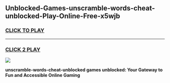 
## Unblocked-Games-unscramble-words-cheat-unblocked-Play-Online-Free-x5wjb
<h3>
<a href="https://premium76.site?title=unscramble-words-cheat-unblocked&ref=26A">CLICK TO PLAY</a></h3>
<hr>

<h3>
<a href="https://premium76.site?title=unscramble-words-cheat-unblocked&ref=26A">CLICK 2 PLAY</a>
  
</h3>

<a href="https://premium76.site?title=unscramble-words-cheat-unblocked&ref=26A"><img src="https://clearcache.store/games.png"></a>


**unscramble-words-cheat-unblocked games unblocked: Your Gateway to Fun and Accessible Online Gaming**
